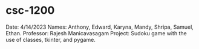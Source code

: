 # csc-1200
Date:
4/14/2023
Names:
Anthony, Edward, Karyna, Mandy, Shripa, Samuel, Ethan.
Professor:
Rajesh Manicavasagam
Project:
Sudoku game with the use of classes, tkinter, and pygame.
